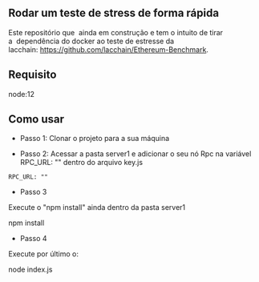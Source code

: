 ## Rodar um teste de stress de forma rápida
Este repositório que  ainda em construção e tem o intuito de tirar a  dependência do docker ao teste de estresse da lacchain: https://github.com/lacchain/Ethereum-Benchmark. 
## Requisito 

node:12



## Como usar

* Passo 1: Clonar o projeto para a sua máquina 



* Passo 2: Acessar a pasta server1 e adicionar o seu nó Rpc na variável RPC_URL: "" dentro do arquivo key.js
```
RPC_URL: ""
```
* Passo 3


Execute o "npm install" ainda dentro da pasta server1

npm install

* Passo 4 

Execute por último o:

node index.js

